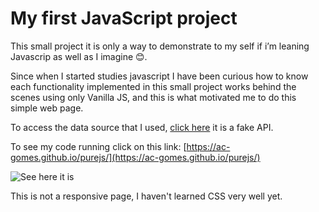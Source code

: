 # My first JavaScript project

This small project it is only a way to demonstrate to my self if i’m leaning Javascrip as well as I imagine 😊.

Since when I started studies javascript I have been curious how to know each functionality implemented in this small project works behind the scenes using only Vanilla JS, and this is what motivated me to do this simple web page.

To access the data source that I used, [click here](https://jsonplaceholder.typicode.com/users) it is a fake API.

To see my code running click on this link: [https://ac-gomes.github.io/purejs/](https://ac-gomes.github.io/purejs/)

![See here it is]()

This is not a responsive page, I haven't learned CSS very well yet.

